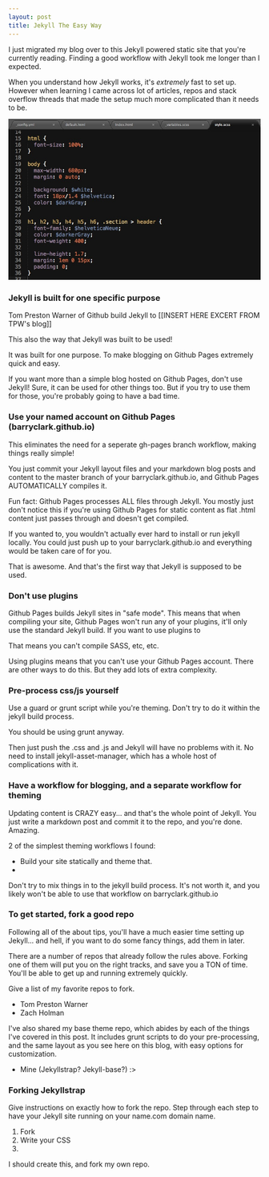 ```yaml
---
layout: post
title: Jekyll The Easy Way
---
```


I just migrated my blog over to this Jekyll powered static site that you're currently reading. Finding a good workflow with Jekyll took me longer than I expected. 

When you understand how Jekyll works, it's _extremely_ fast to set up. However when learning I came across lot of articles, repos and stack overflow threads that made the setup much more complicated than it needs to be. 

![cool code image aww yea](/images/omg-code.jpg)   

### Jekyll is built for one specific purpose

Tom Preston Warner of Github build Jekyll to [[INSERT HERE EXCERT FROM TPW's blog]]

This also the way that Jekyll was built to be used! 

It was built for one purpose. To make blogging on Github Pages extremely quick and easy. 

If you want more than a simple blog hosted on Github Pages, don't use Jekyll! Sure, it can be used for other things too. But if you try to use them for those, you're probably going to have a bad time. 

### Use your named account on Github Pages (barryclark.github.io)

This eliminates the need for a seperate gh-pages branch workflow, making things really simple!

You just commit your Jekyll layout files and your markdown blog posts and content to the master branch of your barryclark.github.io, and Github Pages AUTOMATICALLY compiles it. 

Fun fact: Github Pages processes ALL files through Jekyll. You mostly just don't notice this if you're using Github Pages for static content as flat .html content just passes through and doesn't get compiled. 

If you wanted to, you wouldn't actually ever hard to install or run jekyll locally. You could just push up to your barryclark.github.io and everything would be taken care of for you. 

That is awesome. And that's the first way that Jekyll is supposed to be used. 

### Don't use plugins

Github Pages builds Jekyll sites in "safe mode". This means that when compiling your site, Github Pages won't run any of your plugins, it'll only use the standard Jekyll build. If you want to use plugins to

That means you can't compile SASS, etc, etc. 

Using plugins means that you can't use your Github Pages account. There are other ways to do this. But they add lots of extra complexity. 

### Pre-process css/js yourself

Use a guard or grunt script while you're theming. Don't try to do it within the jekyll build process. 

You should be using grunt anyway. 

Then just push the .css and .js and Jekyll will have no problems with it. No need to install jekyll-asset-manager, which has a whole host of complications with it. 

### Have a workflow for blogging, and a separate workflow for theming

Updating content is CRAZY easy... and that's the whole point of Jekyll. You just write a markdown post and commit it to the repo, and you're done. Amazing. 

2 of the simplest theming workflows I found:

- Build your site statically and theme that. 
- 

Don't try to mix things in to the jekyll build process. It's not worth it, and you likely won't be able to use that workflow on barryclark.github.io

### To get started, fork a good repo

Following all of the about tips, you'll have a much easier time setting up Jekyll... and hell, if you want to do some fancy things, add them in later. 

There are a number of repos that already follow the rules above. Forking one of them will put you on the right tracks, and save you a TON of time. You'll be able to get up and running extremely quickly.

Give a list of my favorite repos to fork. 

- Tom Preston Warner
- Zach Holman

I've also shared my base theme repo, which abides by each of the things I've covered in this post. It includes grunt scripts to do your pre-processing, and the same layout as you see here on this blog, with easy options for customization. 

- Mine (Jekyllstrap? Jekyll-base?) :>

### Forking Jekyllstrap

Give instructions on exactly how to fork the repo. Step through each step to have your Jekyll site running on your name.com domain name. 

1. Fork
2. Write your CSS
3. 

I should create this, and fork my own repo. 

